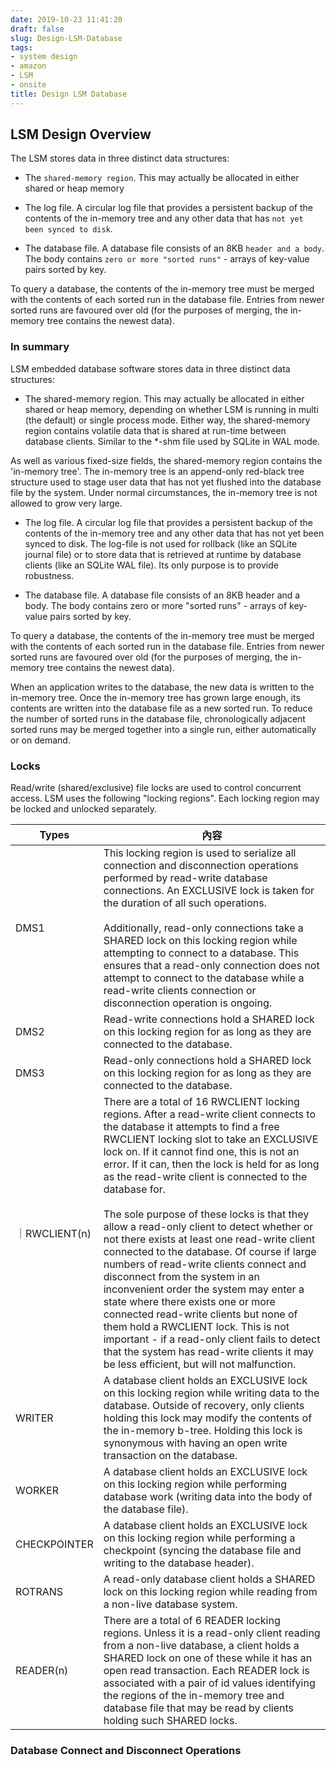```yaml
---
date: 2019-10-23 11:41:20
draft: false
slug: Design-LSM-Database
tags:
- system design
- amazon
- LSM
- onsite
title: Design LSM Database
---
```


## LSM Design Overview

The LSM stores data in three distinct data structures:

- The `shared-memory region`. This may actually be allocated in either shared or heap memory

- The log file. A circular log file that provides a persistent backup of the contents of the in-memory tree and any other data that has `not yet been synced to disk`.

- The database file. A database file consists of an 8KB `header and a body`. The body contains `zero or more "sorted runs"` - arrays of key-value pairs sorted by key.

To query a database, the contents of the in-memory tree must be merged with the contents of each sorted run in the database file. Entries from newer sorted runs are favoured over old (for the purposes of merging, the in-memory tree contains the newest data).

### In summary

LSM embedded database software stores data in three distinct data structures:
- The shared-memory region. This may actually be allocated in either shared or heap memory, depending on whether LSM is running in multi (the default) or single process mode. Either way, the shared-memory region contains volatile data that is shared at run-time between database clients. Similar to the *-shm file used by SQLite in WAL mode.

As well as various fixed-size fields, the shared-memory region contains the 'in-memory tree'. The in-memory tree is an append-only red-black tree structure used to stage user data that has not yet flushed into the database file by the system. Under normal circumstances, the in-memory tree is not allowed to grow very large.

- The log file. A circular log file that provides a persistent backup of the contents of the in-memory tree and any other data that has not yet been synced to disk. The log-file is not used for rollback (like an SQLite journal file) or to store data that is retrieved at runtime by database clients (like an SQLite WAL file). Its only purpose is to provide robustness.

- The database file. A database file consists of an 8KB header and a body. The body contains zero or more "sorted runs" - arrays of key-value pairs sorted by key.

To query a database, the contents of the in-memory tree must be merged with the contents of each sorted run in the database file. Entries from newer sorted runs are favoured over old (for the purposes of merging, the in-memory tree contains the newest data).

When an application writes to the database, the new data is written to the in-memory tree. Once the in-memory tree has grown large enough, its contents are written into the database file as a new sorted run. To reduce the number of sorted runs in the database file, chronologically adjacent sorted runs may be merged together into a single run, either automatically or on demand.

### Locks

Read/write (shared/exclusive) file locks are used to control concurrent access. LSM uses the following "locking regions". Each locking region may be locked and unlocked separately.

|Types   | 內容  |
|---|---|
| DMS1  | This locking region is used to serialize all connection and disconnection operations performed by read-write database connections. An EXCLUSIVE lock is taken for the duration of all such operations.　<br><br> Additionally, read-only connections take a SHARED lock on this locking region while attempting to connect to a database. This ensures that a read-only connection does not attempt to connect to the database while a read-write clients connection or disconnection operation is ongoing.|
| DMS2  | Read-write connections hold a SHARED lock on this locking region for as long as they are connected to the database.|
| DMS3  | Read-only connections hold a SHARED lock on this locking region for as long as they are connected to the database.  |
｜RWCLIENT(n) | There are a total of 16 RWCLIENT locking regions. After a read-write client connects to the database it attempts to find a free RWCLIENT locking slot to take an EXCLUSIVE lock on. If it cannot find one, this is not an error. If it can, then the lock is held for as long as the read-write client is connected to the database for.<br><br>The sole purpose of these locks is that they allow a read-only client to detect whether or not there exists at least one read-write client connected to the database. Of course if large numbers of read-write clients connect and disconnect from the system in an inconvenient order the system may enter a state where there exists one or more connected read-write clients but none of them hold a RWCLIENT lock. This is not important - if a read-only client fails to detect that the system has read-write clients it may be less efficient, but will not malfunction.|
|WRITER|A database client holds an EXCLUSIVE lock on this locking region while writing data to the database. Outside of recovery, only clients holding this lock may modify the contents of the in-memory b-tree. Holding this lock is synonymous with having an open write transaction on the database.|
|WORKER|A database client holds an EXCLUSIVE lock on this locking region while performing database work (writing data into the body of the database file).|
|CHECKPOINTER|A database client holds an EXCLUSIVE lock on this locking region while performing a checkpoint (syncing the database file and writing to the database header).|
|ROTRANS|A read-only database client holds a SHARED lock on this locking region while reading from a non-live database system.|
|READER(n)|There are a total of 6 READER locking regions. Unless it is a read-only client reading from a non-live database, a client holds a SHARED lock on one of these while it has an open read transaction. Each READER lock is associated with a pair of id values identifying the regions of the in-memory tree and database file that may be read by clients holding such SHARED locks.|

### Database Connect and Disconnect Operations

    